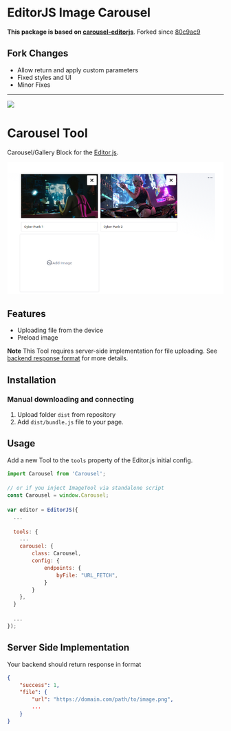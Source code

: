 # EditorJS Image Carousel

**This package is based on [carousel-editorjs](https://github.com/mr8bit/carousel-editorjs)**.
Forked since [80c9ac9](https://github.com/mr8bit/carousel-editorjs/commit/80c9ac965434ad359991dcd6c85cf540b7bc5a8b)

## Fork Changes
- Allow return and apply custom parameters
- Fixed styles and UI
- Minor Fixes

---

![](https://badgen.net/badge/Editor.js/v2.0/blue)

# Carousel Tool

Carousel/Gallery Block for the [Editor.js](https://editorjs.io).

![](./img/prelaod.png)

## Features

- Uploading file from the device
- Preload image

**Note** This Tool requires server-side implementation for file uploading. See [backend response format](#server-format) for more details.

## Installation

### Manual downloading and connecting

1. Upload folder `dist` from repository
2. Add `dist/bundle.js` file to your page.

## Usage

Add a new Tool to the `tools` property of the Editor.js initial config.

```javascript
import Carousel from 'Carousel';

// or if you inject ImageTool via standalone script
const Carousel = window.Carousel;
 
var editor = EditorJS({
  ...

  tools: {
    ...
    carousel: {
        class: Carousel,
        config: {
            endpoints: {
                byFile: "URL_FETCH",
            }
        }
    },
  }

  ...
});
```

## Server Side Implementation
Your backend should return response in format
```json
{
    "success": 1,
    "file": {
        "url": "https://domain.com/path/to/image.png",
        ...
    }
}
```
